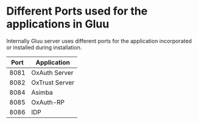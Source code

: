 # Different Ports used for the applications in Gluu

Internally Gluu server uses different ports for the application 
incorporated or installed during installation.

|Port| Application|
-----|-------------
|8081| OxAuth Server|
|8082| OxTrust Server|
|8084| Asimba|
|8085| OxAuth-RP|
|8086| IDP|